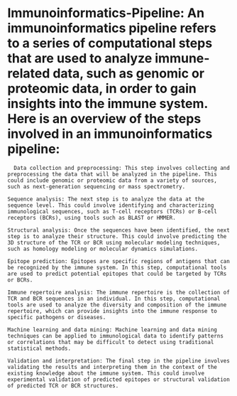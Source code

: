 # Immunoinformatics-Pipeline: An immunoinformatics pipeline refers to a series of computational steps that are used to analyze immune-related data, such as genomic or proteomic data, in order to gain insights into the immune system. Here is an overview of the steps involved in an immunoinformatics pipeline:

      Data collection and preprocessing: This step involves collecting and preprocessing the data that will be analyzed in the pipeline. This could include genomic or proteomic data from a variety of sources, such as next-generation sequencing or mass spectrometry.

    Sequence analysis: The next step is to analyze the data at the sequence level. This could involve identifying and characterizing immunological sequences, such as T-cell receptors (TCRs) or B-cell receptors (BCRs), using tools such as BLAST or HMMER.

    Structural analysis: Once the sequences have been identified, the next step is to analyze their structure. This could involve predicting the 3D structure of the TCR or BCR using molecular modeling techniques, such as homology modeling or molecular dynamics simulations.

    Epitope prediction: Epitopes are specific regions of antigens that can be recognized by the immune system. In this step, computational tools are used to predict potential epitopes that could be targeted by TCRs or BCRs.

    Immune repertoire analysis: The immune repertoire is the collection of TCR and BCR sequences in an individual. In this step, computational tools are used to analyze the diversity and composition of the immune repertoire, which can provide insights into the immune response to specific pathogens or diseases.

    Machine learning and data mining: Machine learning and data mining techniques can be applied to immunological data to identify patterns or correlations that may be difficult to detect using traditional statistical methods.

    Validation and interpretation: The final step in the pipeline involves validating the results and interpreting them in the context of the existing knowledge about the immune system. This could involve experimental validation of predicted epitopes or structural validation of predicted TCR or BCR structures.
